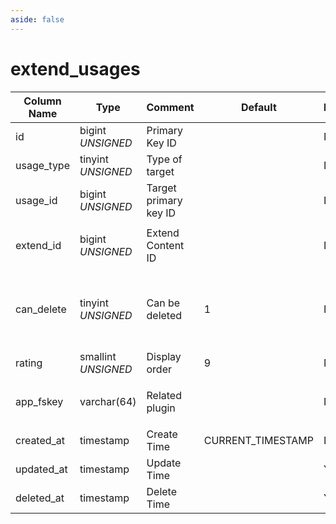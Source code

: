 ```yaml
---
aside: false
---
```


# extend_usages

| Column Name | Type | Comment | Default | Null | Remark |
| --- | --- | --- | --- | --- | --- |
| id | bigint *UNSIGNED* | Primary Key ID | | NO | Auto Increment |
| usage_type | tinyint *UNSIGNED* | Type of target |  | NO | [Content Type](../numbered-description.md#content-type) |
| usage_id | bigint *UNSIGNED* | Target primary key ID |  | NO |  |
| extend_id | bigint *UNSIGNED* | Extend Content ID |  | NO | Related field `extends->id` |
| can_delete | tinyint *UNSIGNED* | Can be deleted | 1 | NO | 0. No / 1. Yes<br>Editor: User has the right to delete |
| rating | smallint *UNSIGNED* | Display order | 9 | NO | Ascending order |
| app_fskey | varchar(64) | Related plugin |  | NO | Related field `extends->app_fskey` |
| created_at | timestamp | Create Time | CURRENT_TIMESTAMP | NO |  |
| updated_at | timestamp | Update Time |  | YES |  |
| deleted_at | timestamp | Delete Time |  | YES |  |
